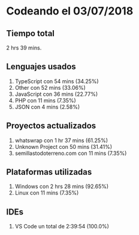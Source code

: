 # Codeando el 03/07/2018

## Tiempo total
2 hrs 39 mins.

## Lenguajes usados
1. TypeScript con 54 mins (34.25%)
1. Other con 52 mins (33.06%)
1. JavaScript con 36 mins (22.77%)
1. PHP con 11 mins (7.35%)
1. JSON con 4 mins (2.58%)

## Proyectos actualizados
1. whatswrap con 1 hr 37 mins (61.25%)
1. Unknown Project con 50 mins (31.41%)
1. semillastodoterreno.com con 11 mins (7.35%)

## Plataformas utilizadas
1. Windows con 2 hrs 28 mins (92.65%)
1. Linux con 11 mins (7.35%)

## IDEs
1. VS Code un total de 2:39:54 (100.0%)

